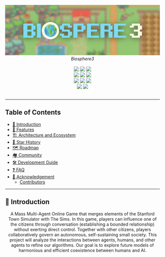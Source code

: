 <p align="center">
<img src="src/img/bio3_logo_with_bg.png">
<br>
<em>Biosphere3</em>
<br><br>
<a title="Build Status" target="_blank" href="#"><img src="https://img.shields.io/badge/Build_Status-passing-green"></a>
<a title="Releases" target="_blank" href="#"><img src="https://img.shields.io/badge/Releases-V0.1-blue"></a>
<a title="Downloads" target="_blank" href="#"><img src="https://img.shields.io/badge/Downloads-873-purple"></a>

<br>
<a title="Docker Pulls" target="_blank" href="#"><img src="https://img.shields.io/badge/Docker_Pulls-green"></a>
<a title="Docker Image Size" target="_blank" href="#"><img src="https://img.shields.io/badge/Docker_Image_Size-ff96b4"></a>
<a title="Hits" target="_blank" href="#"><img src="https://img.shields.io/badge/Hits-lightgrey"></a>
<br>
<a title="AGPLv3" target="_blank" href="#"><img src="https://img.shields.io/badge/license-AGPLv3-orange"></a>
<a title="Code Size" target="_blank" href="#"><img src="https://img.shields.io/badge/Code_Size-yellow"></a>
<a title="GitHub Pull Requests" target="_blank" href="#"><img src="https://img.shields.io/badge/GitHub_Pull_Requests-FF9966"></a>
<br>
<a title="GitHub Commits" target="_blank" href="#"><img src="https://img.shields.io/badge/GitHub_Commits-lightgrey"></a>
<a title="Last Commit" target="_blank" href="#"><img src="https://img.shields.io/badge/Last_Commit-FF9900"></a>
<br><br>
</p>

---

## Table of Contents

* [👾 Introduction](#-introduction)
* [🔮 Features](#-features)
* [🏗️ Architecture and Ecosystem](#-architecture-and-ecosystem)
* [🌟 Star History](#-star-history)
* [🗺️ Roadmap](#️-roadmap)
* [🏘️ Community](#️-community)
* [🛠️ Development Guide](#️-development-guide)
* [❓ FAQ](#-faq)
* [🙏 Acknowledgement](#-acknowledgement)
  * [Contributors](#contributors)

---

## 👾 Introduction
<p align="center">
A Mass Multi-Agent Online Game that merges elements of the Stanford Town Simulator with The Sims. In this game, players can influence one of the citizens through conversation (establishing a bounded relationship) without exerting direct control. Together with other citizens, players collaboratively govern an autonomous, self-sustaining small society. This project will analyze the interactions between agents, humans, and other agents to refine our algorithms. Our goal is to explore future models of harmonious and efficient coexistence between humans and AI.


